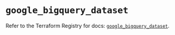 # `google_bigquery_dataset`

Refer to the Terraform Registry for docs: [`google_bigquery_dataset`](https://registry.terraform.io/providers/hashicorp/google-beta/5.37.0/docs/resources/google_bigquery_dataset).
